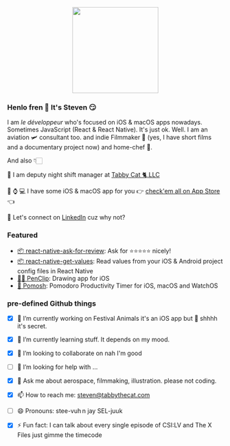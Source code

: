
<div align="center">
	<img src="https://imgur.com/l8F8lCc.gif"  height="200" />
</div>


### Henlo fren 👋 It's Steven 😏

I am  <i>le développeur</i> who's focused on iOS & macOS apps nowadays. Sometimes JavaScript (React & React Native). It's just ok. Well. I am an aviation 🛩 consultant too. and indie Filmmaker 🎥 (yes, I have short films and a documentary project now) and home-chef 🔪. 

And also 👇🏻

💼 I am deputy night shift manager at [Tabby Cat 🐈,LLC](https://tabbythecat.com)

📱 ⌚️ 💻 I have some iOS & macOS app for you 👉 [check'em all on App Store](https://apps.apple.com/us/developer/selcuk-dolapci/id1509031121) 👈 

🤔 Let's connect on [LinkedIn](https://www.linkedin.com/in/stevenselcuk/) cuz why not?


### Featured

- [📦 react-native-ask-for-review](https://github.com/stevenselcuk/react-native-ask-for-review): Ask for ⭐️⭐️⭐️⭐️⭐️ nicely!
- [📦 react-native-get-values](https://github.com/stevenselcuk/react-native-get-values): Read values from your iOS & Android project config files in React Native
- [✍🏻 PenClip](https://apps.apple.com/us/app/penclip/id1526811408): Drawing app for iOS
- [🍅 Pomosh](https://apps.apple.com/us/app/pomosh/id1515791898): Pomodoro Productivity Timer for iOS, macOS and WatchOS

### pre-defined Github things

- [X] 🔭 I’m currently working on Festival Animals it's an iOS app but 🤫 shhhh it's secret. 
- [X] 🌱 I’m currently learning stuff. It depends on my mood. 
- [X] 👯 I’m looking to collaborate on nah I'm good
- [ ] 🤔 I’m looking for help with ...
- [X] 💬 Ask me about aerospace, filmmaking, illustration. please not coding.
- [X] 📫 How to reach me: steven@tabbythecat.com
- [ ] 😄 Pronouns: stee-vuh n jay SEL-juuk
- [X] ⚡ Fun fact: I can talk about every single episode of CSI:LV and The X Files just gimme the timecode

